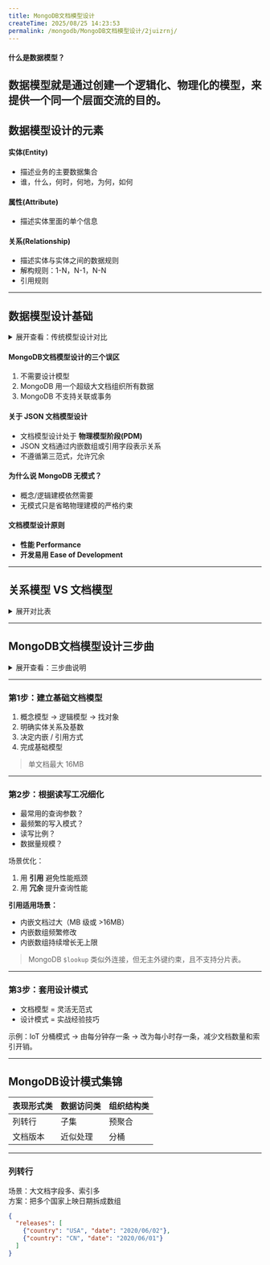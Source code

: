 ```yaml
---
title: MongoDB文档模型设计
createTime: 2025/08/25 14:23:53
permalink: /mongodb/MongoDB文档模型设计/2juizrnj/
---
```

#### 什么是数据模型？
数据模型就是通过创建一个逻辑化、物理化的模型，来提供一个同一个层面交流的目的。  
---
## 数据模型设计的元素
#### 实体(Entity)
- 描述业务的主要数据集合  
- 谁，什么，何时，何地，为何，如何  

#### 属性(Attribute)
- 描述实体里面的单个信息  

#### 关系(Relationship)
- 描述实体与实体之间的数据规则  
- 解构规则：1-N，N-1，N-N  
- 引用规则  

---

## 数据模型设计基础

<details>
<summary>展开查看：传统模型设计对比</summary>

|            | 模型概念 CDM | 逻辑模型 LDM | 物理模型 PDM |
| ---------- | ------------ | ------------ | ------------ |
| 目的       | 描述业务系统要管理的对象 | 基于概念模型，详细列出所有实体、实体的属性及关系 | 根据逻辑模型，结合数据库的物理结构，设计具体的表结构，字段及主外键 |
| 特点       | 概念名词描述业务，例如"联系人" | 基于业务描述，和数据库无关 | 技术实现细节，和具体数据库类型相关 |
| 使用者     | 需求分析师 | 架构师、开发者 | 开发者、DBA |

> 注意：关系型数据库遵循第三范式，例如联系人地址需将省、市、区单独存储。

</details>

#### MongoDB文档模型设计的三个误区
1. 不需要设计模型  
2. MongoDB 用一个超级大文档组织所有数据  
3. MongoDB 不支持关联或事务  

#### 关于 JSON 文档模型设计
- 文档模型设计处于 **物理模型阶段(PDM)**  
- JSON 文档通过内嵌数组或引用字段表示关系  
- 不遵循第三范式，允许冗余  

#### 为什么说 MongoDB 无模式？
- 概念/逻辑建模依然需要  
- 无模式只是省略物理建模的严格约束  

#### 文档模型设计原则
- **性能 Performance**  
- **开发易用 Ease of Development**  

---

## 关系模型 VS 文档模型

<details>
<summary>展开对比表</summary>

|   | 关系数据库 | JSON文档模型 |
|---|---|---|
| 模型设计层次 | 概念模型、逻辑模型、物理模型 | 概念模型、逻辑模型 |
| 模型实体 | 表 | 集合 |
| 模型属性 | 列 | 字段 |
| 模型关系 | 主外键 | 内嵌数组 / 引用字段 |

</details>

---

## MongoDB文档模型设计三步曲

<details>
<summary>展开查看：三步曲说明</summary>

| 步骤  | 说明 |
| ----- | ------------------------------------------------------------ |
| 第1步 | 逻辑导向：集合、字段、基础形状 |
| 第2步 | 技术导向：引用、关联，优化工况 |
| 第3步 | 模式导向：套用成熟设计模式 |

</details>

---

### 第1步：建立基础文档模型
1. 概念模型 → 逻辑模型 → 找对象  
2. 明确实体关系及基数  
3. 决定内嵌 / 引用方式  
4. 完成基础模型  

> 单文档最大 16MB  

---

### 第2步：根据读写工况细化
- 最常用的查询参数？  
- 最频繁的写入模式？  
- 读写比例？  
- 数据量规模？  

场景优化：  
1. 用 **引用** 避免性能瓶颈  
2. 用 **冗余** 提升查询性能  

**引用适用场景：**  
- 内嵌文档过大（MB 级或 >16MB）  
- 内嵌数组频繁修改  
- 内嵌数组持续增长无上限  

> MongoDB `$lookup` 类似外连接，但无主外键约束，且不支持分片表。  

---

### 第3步：套用设计模式
- 文档模型 = 灵活无范式  
- 设计模式 = 实战经验技巧  

示例：IoT 分桶模式 → 由每分钟存一条 → 改为每小时存一条，减少文档数量和索引开销。  

---

## MongoDB设计模式集锦

| 表现形式类 | 数据访问类 | 组织结构类 |
| ---------- | ---------- | ---------- |
| 列转行     | 子集       | 预聚合     |
| 文档版本   | 近似处理   | 分桶       |

---

### 列转行
场景：大文档字段多、索引多  
方案：把多个国家上映日期拆成数组  

```json
{
  "releases": [
    {"country": "USA", "date": "2020/06/02"},
    {"country": "CN", "date": "2020/06/01"}
  ]
}
